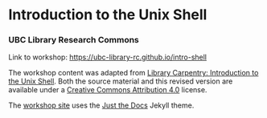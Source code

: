 # Introduction to the Unix Shell

### UBC Library Research Commons
Link to workshop: https://ubc-library-rc.github.io/intro-shell

The workshop content was adapted from [Library Carpentry: Introduction to the Unix Shell](https://librarycarpentry.org/lc-shell/). Both the source material and this revised version are available under a [Creative Commons Attribution 4.0](https://creativecommons.org/licenses/by/4.0) license.

The [workshop site](https://ubc-library-rc.github.io/intro-shell) uses the [Just the Docs](https://github.com/pmarsceill/just-the-docs) Jekyll theme.
